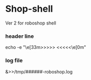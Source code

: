 # Shop-shell
Ver 2 for roboshop shell

### header line ###
echo -e "\e[33m>>>>>  <<<<<\e[0m"

### log file ###
&>>/tmp/######-roboshop.log

